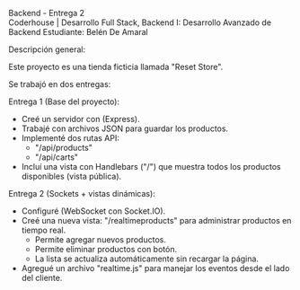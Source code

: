 Backend - Entrega 2  
Coderhouse | Desarrollo Full Stack, Backend I: Desarrollo Avanzado de Backend
Estudiante: Belén De Amaral


Descripción general:

Este proyecto es una tienda ficticia llamada "Reset Store".  


Se trabajó en dos entregas:

Entrega 1 (Base del proyecto):
- Creé un servidor con (Express).
- Trabajé con archivos JSON para guardar los productos.
- Implementé dos rutas API:
  - "/api/products"
  - "/api/carts"
- Incluí una vista con Handlebars ("/") que muestra todos los productos disponibles (vista pública).



Entrega 2 (Sockets + vistas dinámicas):
- Configuré (WebSocket con Socket.IO).
- Creé una nueva vista: "/realtimeproducts" para administrar productos en tiempo real.
  - Permite agregar nuevos productos.
  - Permite eliminar productos con botón.
  - La lista se actualiza automáticamente sin recargar la página.
- Agregué un archivo "realtime.js" para manejar los eventos desde el lado del cliente.